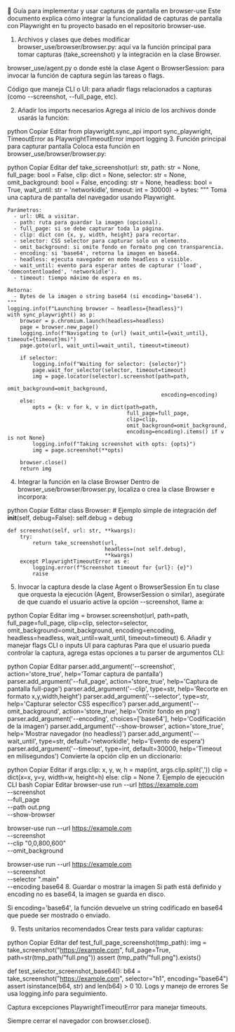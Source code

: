 📸 Guía para implementar y usar capturas de pantalla en browser-use
Este documento explica cómo integrar la funcionalidad de capturas de pantalla con Playwright en tu proyecto basado en el repositorio browser-use.

1. Archivos y clases que debes modificar
browser_use/browser/browser.py: aquí va la función principal para tomar capturas (take_screenshot) y la integración en la clase Browser.

browser_use/agent.py o donde esté la clase Agent o BrowserSession: para invocar la función de captura según las tareas o flags.

Código que maneja CLI o UI: para añadir flags relacionados a capturas (como --screenshot, --full_page, etc).

2. Añadir los imports necesarios
Agrega al inicio de los archivos donde usarás la función:

python
Copiar
Editar
from playwright.sync_api import sync_playwright, TimeoutError as PlaywrightTimeoutError
import logging
3. Función principal para capturar pantalla
Coloca esta función en browser_use/browser/browser.py:

python
Copiar
Editar
def take_screenshot(url: str,
                    path: str = None,
                    full_page: bool = False,
                    clip: dict = None,
                    selector: str = None,
                    omit_background: bool = False,
                    encoding: str = None,
                    headless: bool = True,
                    wait_until: str = 'networkidle',
                    timeout: int = 30000) -> bytes:
    """
    Toma una captura de pantalla del navegador usando Playwright.

    Parámetros:
      - url: URL a visitar.
      - path: ruta para guardar la imagen (opcional).
      - full_page: si se debe capturar toda la página.
      - clip: dict con {x, y, width, height} para recortar.
      - selector: CSS selector para capturar solo un elemento.
      - omit_background: si omite fondo en formato png con transparencia.
      - encoding: si 'base64', retorna la imagen en base64.
      - headless: ejecuta navegador en modo headless o visible.
      - wait_until: evento para esperar antes de capturar ('load', 'domcontentloaded', 'networkidle').
      - timeout: tiempo máximo de espera en ms.

    Retorna:
      - Bytes de la imagen o string base64 (si encoding='base64').
    """
    logging.info(f"Launching browser – headless={headless}")
    with sync_playwright() as p:
        browser = p.chromium.launch(headless=headless)
        page = browser.new_page()
        logging.info(f"Navigating to {url} (wait_until={wait_until}, timeout={timeout}ms)")
        page.goto(url, wait_until=wait_until, timeout=timeout)

        if selector:
            logging.info(f"Waiting for selector: {selector}")
            page.wait_for_selector(selector, timeout=timeout)
            img = page.locator(selector).screenshot(path=path,
                                                     omit_background=omit_background,
                                                     encoding=encoding)
        else:
            opts = {k: v for k, v in dict(path=path,
                                          full_page=full_page,
                                          clip=clip,
                                          omit_background=omit_background,
                                          encoding=encoding).items() if v is not None}
            logging.info(f"Taking screenshot with opts: {opts}")
            img = page.screenshot(**opts)

        browser.close()
        return img
4. Integrar la función en la clase Browser
Dentro de browser_use/browser/browser.py, localiza o crea la clase Browser e incorpora:

python
Copiar
Editar
class Browser:
    # Ejemplo simple de integración
    def __init__(self, debug=False):
        self.debug = debug

    def screenshot(self, url: str, **kwargs):
        try:
            return take_screenshot(url,
                                   headless=(not self.debug),
                                   **kwargs)
        except PlaywrightTimeoutError as e:
            logging.error(f"Screenshot timeout for {url}: {e}")
            raise
5. Invocar la captura desde la clase Agent o BrowserSession
En tu clase que orquesta la ejecución (Agent, BrowserSession o similar), asegúrate de que cuando el usuario active la opción --screenshot, llame a:

python
Copiar
Editar
img = browser.screenshot(url,
                         path=path,
                         full_page=full_page,
                         clip=clip,
                         selector=selector,
                         omit_background=omit_background,
                         encoding=encoding,
                         headless=headless,
                         wait_until=wait_until,
                         timeout=timeout)
6. Añadir y manejar flags CLI o inputs UI para capturas
Para que el usuario pueda controlar la captura, agrega estas opciones a tu parser de argumentos CLI:

python
Copiar
Editar
parser.add_argument('--screenshot', action='store_true', help='Tomar captura de pantalla')
parser.add_argument('--full_page', action='store_true', help='Captura de pantalla full-page')
parser.add_argument('--clip', type=str, help='Recorte en formato x,y,width,height')
parser.add_argument('--selector', type=str, help='Capturar selector CSS específico')
parser.add_argument('--omit_background', action='store_true', help='Omitir fondo en png')
parser.add_argument('--encoding', choices=['base64'], help='Codificación de la imagen')
parser.add_argument('--show-browser', action='store_true', help='Mostrar navegador (no headless)')
parser.add_argument('--wait_until', type=str, default='networkidle', help='Evento de espera')
parser.add_argument('--timeout', type=int, default=30000, help='Timeout en milisegundos')
Convierte la opción clip en un diccionario:

python
Copiar
Editar
if args.clip:
    x, y, w, h = map(int, args.clip.split(','))
    clip = dict(x=x, y=y, width=w, height=h)
else:
    clip = None
7. Ejemplo de ejecución CLI
bash
Copiar
Editar
browser-use run --url https://example.com \
  --screenshot \
  --full_page \
  --path out.png \
  --show-browser

browser-use run --url https://example.com \
  --screenshot \
  --clip "0,0,800,600" \
  --omit_background

browser-use run --url https://example.com \
  --screenshot \
  --selector ".main" \
  --encoding base64
8. Guardar o mostrar la imagen
Si path está definido y encoding no es base64, la imagen se guarda en disco.

Si encoding='base64', la función devuelve un string codificado en base64 que puede ser mostrado o enviado.

9. Tests unitarios recomendados
Crear tests para validar capturas:

python
Copiar
Editar
def test_full_page_screenshot(tmp_path):
    img = take_screenshot("https://example.com", full_page=True,
                          path=str(tmp_path/"full.png"))
    assert (tmp_path/"full.png").exists()

def test_selector_screenshot_base64():
    b64 = take_screenshot("https://example.com",
                          selector="h1",
                          encoding="base64")
    assert isinstance(b64, str) and len(b64) > 0
10. Logs y manejo de errores
Se usa logging.info para seguimiento.

Captura excepciones PlaywrightTimeoutError para manejar timeouts.

Siempre cerrar el navegador con browser.close().

